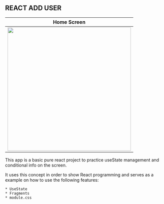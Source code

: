 ## REACT ADD USER

| Home Screen             |
| ----------------------- |
| <img width=400 src="https://user-images.githubusercontent.com/17517057/162632279-8a5719a8-b35c-4cb1-8b8b-a432b4b575e7.png"/> |

This app is a basic pure react project to practice useState management and conditional info on the screen.

It uses this concept in order to show React programming and serves as a example on how to use the following features:

    * UseState
    * Fragments
    * module.css
